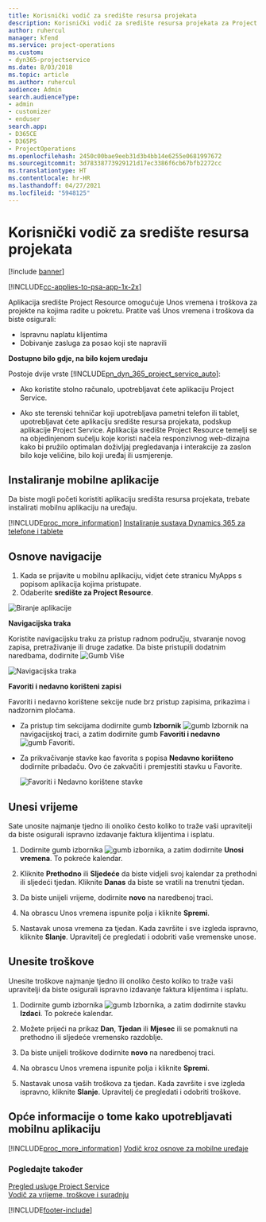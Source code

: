 ```yaml
---
title: Korisnički vodič za središte resursa projekata
description: Korisnički vodič za središte resursa projekata za Project Service
author: ruhercul
manager: kfend
ms.service: project-operations
ms.custom:
- dyn365-projectservice
ms.date: 8/03/2018
ms.topic: article
ms.author: ruhercul
audience: Admin
search.audienceType:
- admin
- customizer
- enduser
search.app:
- D365CE
- D365PS
- ProjectOperations
ms.openlocfilehash: 2450c00bae9eeb31d3b4bb14e6255e0681997672
ms.sourcegitcommit: 3d78338773929121d17ec3386f6cb67bfb2272cc
ms.translationtype: HT
ms.contentlocale: hr-HR
ms.lasthandoff: 04/27/2021
ms.locfileid: "5948125"
---
```

# <a name="user-guide-for-project-resource-hub"></a>Korisnički vodič za središte resursa projekata

[!include [banner](../includes/psa-now-project-operations.md)]

[!INCLUDE[cc-applies-to-psa-app-1x-2x](../includes/cc-applies-to-psa-app-1x-2x.md)]

Aplikacija središte Project Resource omogućuje Unos vremena i troškova za projekte na kojima radite u pokretu. Pratite vaš Unos vremena i troškova da biste osigurali:

- Ispravnu naplatu klijentima
- Dobivanje zasluga za posao koji ste napravili

**Dostupno bilo gdje, na bilo kojem uređaju**

Postoje dvije vrste [!INCLUDE[pn_dyn_365_project_service_auto](../includes/pn-dyn-365-project-service-auto.md)]: 

- Ako koristite stolno računalo, upotrebljavat ćete aplikaciju Project Service. 

- Ako ste terenski tehničar koji upotrebljava pametni telefon ili tablet, upotrebljavat ćete aplikaciju središte resursa projekata, podskup aplikacije Project Service. Aplikacija središte Project Resource temelji se na objedinjenom sučelju koje koristi načela responzivnog web-dizajna kako bi pružilo optimalan doživljaj pregledavanja i interakcije za zaslon bilo koje veličine, bilo koji uređaj ili usmjerenje. 


## <a name="install-the-mobile-app"></a>Instaliranje mobilne aplikacije
Da biste mogli početi koristiti aplikaciju središta resursa projekata, trebate instalirati mobilnu aplikaciju na uređaju. 

[!INCLUDE[proc_more_information](../includes/proc-more-information.md)] [Instaliranje sustava Dynamics 365 za telefone i tablete](/dynamics365/mobile-app/install-dynamics-365-for-phones-and-tablets)

## <a name="basic-navigation"></a>Osnove navigacije
1.  Kada se prijavite u mobilnu aplikaciju, vidjet ćete stranicu MyApps s popisom aplikacija kojima pristupate. 
2.  Odaberite **središte za Project Resource**.

![Biranje aplikacije](media/chooseApp_1.png "Biranje aplikacije")

**Navigacijska traka**

Koristite navigacijsku traku za pristup radnom području, stvaranje novog zapisa, pretraživanje ili druge zadatke. Da biste pristupili dodatnim naredbama, dodirnite ![Gumb Više](media/MoreButton.png "Gumb Više")

![Navigacijska traka](media/NavBar_2.png "Navigacijska traka")

**Favoriti i nedavno korišteni zapisi**

Favoriti i nedavno korištene sekcije nude brz pristup zapisima, prikazima i nadzornim pločama. 

- Za pristup tim sekcijama dodirnite gumb **Izbornik** ![gumb Izbornik](media/MenuButton.png "Gumb izbornika") na navigacijskoj traci, a zatim dodirnite gumb **Favoriti i nedavno** ![gumb Favoriti](media/FavButton.png "Gumb Favoriti").

- Za prikvačivanje stavke kao favorita s popisa **Nedavno korišteno** dodirnite pribadaču. Ovo će zakvačiti i premjestiti stavku u Favorite.

  ![Favoriti i Nedavno korištene stavke](media/Favs_3.png "Favoriti i Nedavno korištene stavke")
 
## <a name="enter-time"></a>Unesi vrijeme
Sate unosite najmanje tjedno ili onoliko često koliko to traže vaši upravitelji da biste osigurali ispravno izdavanje faktura klijentima i isplatu.

1. Dodirnite gumb izbornika ![gumb izbornika](media/MenuButton.png "Gumb izbornika"), a zatim dodirnite **Unosi vremena**. To pokreće kalendar.

2. Kliknite **Prethodno** ili **Sljedeće** da biste vidjeli svoj kalendar za prethodni ili sljedeći tjedan. Kliknite **Danas** da biste se vratili na trenutni tjedan.

3. Da biste unijeli vrijeme, dodirnite **novo** na naredbenoj traci. 

4. Na obrascu Unos vremena ispunite polja i kliknite **Spremi**.

5. Nastavak unosa vremena za tjedan. Kada završite i sve izgleda ispravno, kliknite **Slanje**. Upravitelj će pregledati i odobriti vaše vremenske unose.

## <a name="enter-expenses"></a>Unesite troškove 
Unesite troškove najmanje tjedno ili onoliko često koliko to traže vaši upravitelji da biste osigurali ispravno izdavanje faktura klijentima i isplatu.

1. Dodirnite gumb izbornika ![gumb Izbornika](media/MenuButton.png "Gumb izbornika"), a zatim dodirnite stavku **Izdaci**. To pokreće kalendar.

2. Možete prijeći na prikaz **Dan**, **Tjedan** ili **Mjesec** ili se pomaknuti na prethodno ili sljedeće vremensko razdoblje. 

3. Da biste unijeli troškove dodirnite **novo** na naredbenoj traci. 

4. Na obrascu Unos vremena ispunite polja i kliknite **Spremi**.

5. Nastavak unosa vaših troškova za tjedan. Kada završite i sve izgleda ispravno, kliknite **Slanje**. Upravitelj će pregledati i odobriti troškove.

## <a name="general-information-on-how-to-use-the-mobile-app"></a>Opće informacije o tome kako upotrebljavati mobilnu aplikaciju 
[!INCLUDE[proc_more_information](../includes/proc-more-information.md)] [Vodič kroz osnove za mobilne uređaje](/dynamics365/mobile-app/dynamics-365-phones-tablets-users-guide)

### <a name="see-also"></a>Pogledajte također  
 [Pregled usluge Project Service](../psa/overview.md)   
 [Vodič za vrijeme, troškove i suradnju](../psa/time-expense-collaboration-guide.md)   
 


[!INCLUDE[footer-include](../includes/footer-banner.md)]